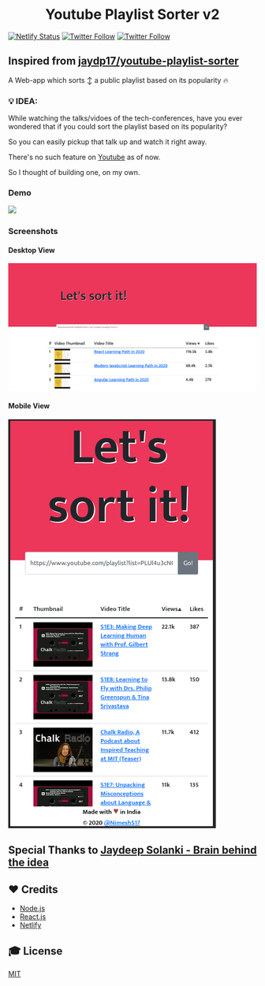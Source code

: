 <h1 align="center"> Youtube Playlist Sorter v2 </h1>

[![Netlify Status](https://api.netlify.com/api/v1/badges/c9085e11-3964-426a-b045-fba9337ee36b/deploy-status)](https://app.netlify.com/sites/nifty-tesla-bcd396/deploys)
[![Twitter Follow](https://img.shields.io/twitter/follow/jaydp17.svg?style=social)](https://twitter.com/jaydp17)
[![Twitter Follow](https://img.shields.io/twitter/follow/NimeshS17.svg?style=social)](https://twitter.com/NimeshS17)
## Inspired from [jaydp17/youtube-playlist-sorter](https://github.com/jaydp17/youtube-playlist-sorter)

A Web-app which sorts ↕️ a public playlist based on its popularity 🔥

### 💡 IDEA:

While watching the talks/vidoes of the tech-conferences, have you ever wondered that if you could sort the playlist based on its popularity?

So you can easily pickup that talk up and watch it right away.

There's no such feature on [Youtube](https://youtube.com/) as of now. 

So I thought of building one, on my own.


### Demo

<a href="https://lets-sort-it.netlify.app"><img src="./src/assets/demo.gif"></a>

### Screenshots

#### Desktop View
<a href="https://lets-sort-it.netlify.app"><img src="./src/assets/1.png"></a>

#### Mobile View
<a href="https://lets-sort-it.netlify.app"><img src="./src/assets/2.png"></a>

## Special Thanks to [Jaydeep Solanki - Brain behind the idea](https://jaydp.com)

## ❤️ Credits

- [Node.js](https://nodejs.org/)
- [React.js](https://reactjs.org/)
- [Netlify](https://www.netlify.com/)

## 🎓 License

[MIT](LICENSE)